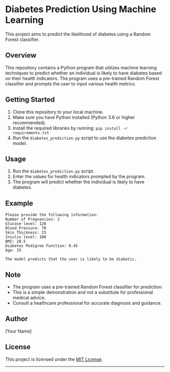 # Diabetes Prediction Using Machine Learning

This project aims to predict the likelihood of diabetes using a Random Forest classifier.

## Overview

This repository contains a Python program that utilizes machine learning techniques to predict whether an individual is likely to have diabetes based on their health indicators. The program uses a pre-trained Random Forest classifier and prompts the user to input various health metrics.

## Getting Started

1. Clone this repository to your local machine.
2. Make sure you have Python installed (Python 3.6 or higher recommended).
3. Install the required libraries by running: `pip install -r requirements.txt`
4. Run the `diabetes_prediction.py` script to use the diabetes prediction model.

## Usage

1. Run the `diabetes_prediction.py` script.
2. Enter the values for health indicators prompted by the program.
3. The program will predict whether the individual is likely to have diabetes.

## Example

```
Please provide the following information:
Number of Pregnancies: 2
Glucose level: 120
Blood Pressure: 70
Skin Thickness: 25
Insulin level: 100
BMI: 28.5
Diabetes Pedigree Function: 0.45
Age: 35

The model predicts that the user is likely to be diabetic.
```

## Note

- The program uses a pre-trained Random Forest classifier for prediction.
- This is a simple demonstration and not a substitute for professional medical advice.
- Consult a healthcare professional for accurate diagnosis and guidance.

## Author

[Your Name]

## License

This project is licensed under the [MIT License](LICENSE).

---

